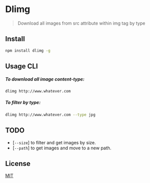 # Dlimg

> Download all images from src attribute within img tag by type

## Install

```bash
npm install dlimg -g
```

## Usage CLI
##### To download all image content-type:

```bash
dlimg http://www.whatever.com
```
##### To filter by type:

```bash
dlimg http://www.whatever.com --type jpg
```



## TODO
- [`--size`] to filter and get images by size.
- [`--path`] to get images and move to a new path.

## License

[MIT](http://vjpr.mit-license.org)

